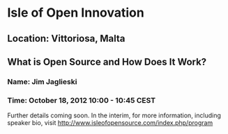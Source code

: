 # Isle of Open Innovation
## Location: Vittoriosa, Malta


## What is Open Source and How Does It Work?
### Name: Jim Jaglieski
### Time: October 18, 2012 10:00 - 10:45 CEST



Further details coming soon. In the interim, for more information, including speaker bio, visit http://www.isleofopensource.com/index.php/program
